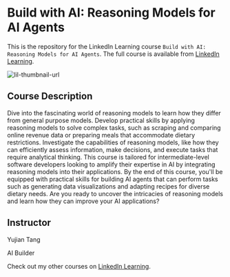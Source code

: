 # Build with AI: Reasoning Models for AI Agents
This is the repository for the LinkedIn Learning course `Build with AI: Reasoning Models for AI Agents`. The full course is available from [LinkedIn Learning][lil-course-url].

![lil-thumbnail-url]

## Course Description

Dive into the fascinating world of reasoning models to learn how they differ from general purpose models. Develop practical skills by applying reasoning models to solve complex tasks, such as scraping and comparing online revenue data or preparing meals that accommodate dietary restrictions. Investigate the capabilities of reasoning models, like how they can efficiently assess information, make decisions, and execute tasks that require analytical thinking. This course is tailored for intermediate-level software developers looking to amplify their expertise in AI by integrating reasoning models into their applications. By the end of this course, you'll be equipped with practical skills for building AI agents that can perform tasks such as generating data visualizations and adapting recipes for diverse dietary needs. Are you ready to uncover the intricacies of reasoning models and learn how they can improve your AI applications?

## Instructor

Yujian Tang

AI Builder                  

Check out my other courses on [LinkedIn Learning](https://www.linkedin.com/learning/instructors/).


[0]: # (Replace these placeholder URLs with actual course URLs)

[lil-course-url]: https://www.linkedin.com/learning/
[lil-thumbnail-url]: https://media.licdn.com/dms/image/v2/D4E0DAQGCr5IWr_mmHw/learning-public-crop_675_1200/B4EZnQOmK4GUAY-/0/1760135112083?e=2147483647&v=beta&t=QXuvdHoijU0E15oZW7YD_a6noubHzRaJptY1QGsAT7Q


